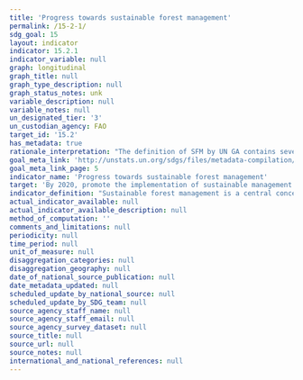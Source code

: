 ```yaml
---
title: 'Progress towards sustainable forest management'
permalink: /15-2-1/
sdg_goal: 15
layout: indicator
indicator: 15.2.1
indicator_variable: null
graph: longitudinal
graph_title: null
graph_type_description: null
graph_status_notes: unk
variable_description: null
variable_notes: null
un_designated_tier: '3'
un_custodian_agency: FAO
target_id: '15.2'
has_metadata: true
rationale_interpretation: "The definition of SFM by UN GA contains several key aspects, notably that sustainable forest management is a concept which varies over time and between countries, whose circumstances ' ecological, social and economic ' vary widely, but that it should always address a wide range of forest values, including economic, social and environmental values, and take intergenerational equity into account. \nClearly a simple measure of change in forest area, while essential, and used for target 15.1, is insufficient to monitor sustainable forest management as a whole. The index proposed combines the two indicators at present under consideration (\"forest loss\" and \"area certified\") with measures of use/degradation (sub-indicator 2), biodiversity conservation (sub-indicator 3) to give a more rounded picture of sustainable forest management. Further \"topical\" sub-indicators will be needed to provide a more comprehensive assessment of SFM aspects. The significance of the four sub-indicators may be briefly explained as follows: \n\t1. Trends in forest area are crucial for monitoring SFM: clearly, if there is significant uncontrolled deforestation, forest management is not sustainable. The indicator focuses on change as there is no ideal share of forest in land cover, as the share is determined by history, ecological circumstances and competing land uses. The indicator covers the net effect of the other parts of Target 15.2: \"halt deforestation\" and \"substantially increase afforestation and reforestation\". However most countries have reliable data on the components of this overall trend (deforestation, afforestation and reforestation), for which separate targets can be specified, if so desired. This component incorporates the concept of \"net permanent forest loss \" at present classified \"green\" and is also used for Target 15.1 \n\t2. Changes in the stock of biomass are determined by the balance between increase in volume of wood biomass (annual increment) and decrease (natural losses and damage by fire insects etc., and wood harvest). In a sustainably managed forest, increment is more than losses, so that the biomass stock increases, or does not decrease, and carbon is sequestered from the atmosphere. With very few exceptions, a decline in total biomass stocks, even if the forest area does not decrease, implies unsustainable management (and possible degradation). As the wood/carbon ratio is constant, there will be exactly the same trends for carbon stocks as for wood biomass. Therefore a single indicator addresses carbon stocks and flows and trends in growing stock of wood, and may be expressed in m3 of wood or in tons of carbon. \n\t3. Forest areas managed for the conservation of biodiversity are a proxy for trends in forest biodiversity and a clear indication of political will to incorporate biodiversity into forest management. The CBD Aichi Target 11 calls for each country to conserve at least 17 per cent of terrestrial and inland water areas, so this may be taken as a goal for this element. Work is in hand on developing a number of indicators of forest biodiversity, which may be useful in the future. \n\t4. The fourth parameter looks at the area within a country where a key tool for sustainable forest management is applied. The existence of a \"forest management plan\" is a necessary tool for evidence based, long term management. Those areas that are certified by third party schemes as being sustainably managed work on the basis of an independently verified management plan. While the latter fulfils a higher standard, it should be pointed out that there are very significant areas of sustainably managed forest which are not certified, either because their owners have chosen not to seek certification (which is voluntary and market-based) or because no credible (or affordable) certification scheme is in place for that area. The latter is true for most tropical countries. For this reason, using \"area of certified forest\" as the sole indicator could give a misleading impression."
goal_meta_link: 'http://unstats.un.org/sdgs/files/metadata-compilation/Metadata-Goal-15.pdf'
goal_meta_link_page: 5
indicator_name: 'Progress towards sustainable forest management'
target: 'By 2020, promote the implementation of sustainable management of all types of forests, halt deforestation, restore degraded forests and substantially increase afforestation and reforestation globally.'
indicator_definition: "Sustainable forest management is a central concept for Goal 15 and target 15.1 as well as for target 15.2. It has been formally defined, by the UN General Assembly, as follows: [a] dynamic and evolving concept [that] aims to maintain and enhance the economic, social and environmental values of all types of forests, for the benefit of present and future generations\". (Resolution A/RES/62/98) An \"index of sustainable forest management\" with four sub-indicators can be used as a basic indicator of progress towards sustainable forest management by a country. The four sub-indicators are \t1. Annual average percent change in forest area over most recent available 5 year period \t2. Annual average percent change in stock of carbon in above ground biomass over most recent available 5 year period \t3. Share of forest area whose primary designated function is biodiversity conservation, most recent period \t4. Share of forest area under a forest management plan, of which forest area certified under an independent forest management certification scheme, most recent period For each of these components, countries can set national targets, monitor and report on progress. The four sub-indicators will be combined into a single composite index, but targets would be set at the level of sub-indicators. Once targets have been set by national authorities, in terms of the four sub-indicators, and progress measured over an agreed period, countries would assess progress (on track to exceed target, on track to achieve target, progress but at an insufficient rate, no significant overall progress, moving away from target). The final value of the index would be a simple arithmetic average of the values for the four sub-indicators. The use of national targets allows each country to define sustainable forest management for its own specific circumstances, within a coherent international framework. Targets on the sub-indicators can also be set at regional or global levels."
actual_indicator_available: null
actual_indicator_available_description: null
method_of_computation: ''
comments_and_limitations: null
periodicity: null
time_period: null
unit_of_measure: null
disaggregation_categories: null
disaggregation_geography: null
date_of_national_source_publication: null
date_metadata_updated: null
scheduled_update_by_national_source: null
scheduled_update_by_SDG_team: null
source_agency_staff_name: null
source_agency_staff_email: null
source_agency_survey_dataset: null
source_title: null
source_url: null
source_notes: null
international_and_national_references: null
---
```


